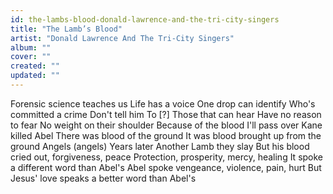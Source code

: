 ```yaml
---
id: the-lambs-blood-donald-lawrence-and-the-tri-city-singers
title: "The Lamb’s Blood"
artist: "Donald Lawrence And The Tri-City Singers"
album: ""
cover: ""
created: ""
updated: ""
---
```


Forensic science teaches us
Life has a voice
One drop can identify
Who's committed a crime
Don't tell him
To [?]
Those that can hear
Have no reason to fear
No weight on their shoulder
Because of the blood I'll pass over
Kane killed Abel
There was blood of the ground
It was blood brought up from the ground
Angels (angels)
Years later
Another Lamb they slay
But his blood cried out, forgiveness, peace
Protection, prosperity, mercy, healing
It spoke a different word than Abel's
Abel spoke vengeance, violence, pain, hurt
But Jesus' love speaks a better word than Abel's